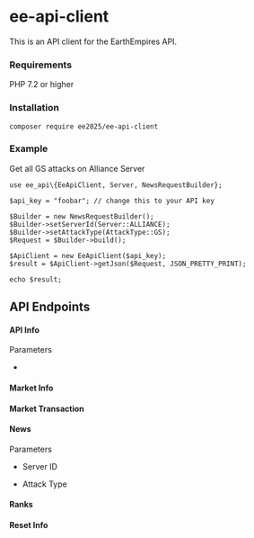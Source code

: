 # ee-api-client

This is an API client for the EarthEmpires API.

### Requirements

PHP 7.2 or higher

### Installation

    composer require ee2025/ee-api-client
    
### Example

Get all GS attacks on Alliance Server

    use ee_api\{EeApiClient, Server, NewsRequestBuilder};

    $api_key = "foobar"; // change this to your API key

    $Builder = new NewsRequestBuilder();
    $Builder->setServerId(Server::ALLIANCE);
    $Builder->setAttackType(AttackType::GS);
    $Request = $Builder->build();

    $ApiClient = new EeApiClient($api_key);
    $result = $ApiClient->getJson($Request, JSON_PRETTY_PRINT);

    echo $result;
    
## API Endpoints

#### API Info

Parameters

* 

#### Market Info

#### Market Transaction

#### News

Parameters

* Server ID

* Attack Type

#### Ranks

#### Reset Info
